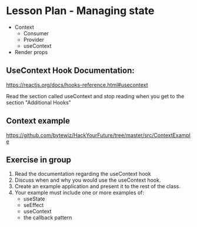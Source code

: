 # Lesson Plan - Managing state

- Context
  - Consumer
  - Provider
  - useContext
- Render props

## UseContext Hook Documentation:

https://reactjs.org/docs/hooks-reference.html#usecontext

Read the section called useContext and stop reading when you get to the section "Additional Hooks"

## Context example

https://github.com/bytewiz/HackYourFuture/tree/master/src/ContextExample


## Exercise in group

  1. Read the documentation regarding the useContext hook
  2. Discuss when and why you would use the useContext hook.
  3. Create an example application and present it to the rest of the class. 
  4. Your example must include one or more examples of:
      * useState
      * seEffect
      * useContext
      * the callback pattern